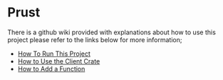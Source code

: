 # Prust
There is a github wiki provided with explanations about how to use this project please refer to the links below for more information;
* [How To Run This Project](https://github.com/visionspacetec/Prust/wiki/How-to-Add-a-Function)
* [How to Use the Client Crate](https://github.com/visionspacetec/Prust/wiki/How-to-Use-the-Client-Crate)
* [How to Add a Function](https://github.com/visionspacetec/Prust/wiki/How-to-Add-a-Function)
